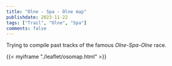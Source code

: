 ```yaml
---
title: "Olne - Spa - Olne map"
publishdate: 2023-11-22
tags: ["Trail", "Olne", "Spa"]
comments: false
---
```


Trying to compile past tracks of the famous _Olne-Spa-Olne_ race.


{{< myiframe "./leaflet/osomap.html" >}}
